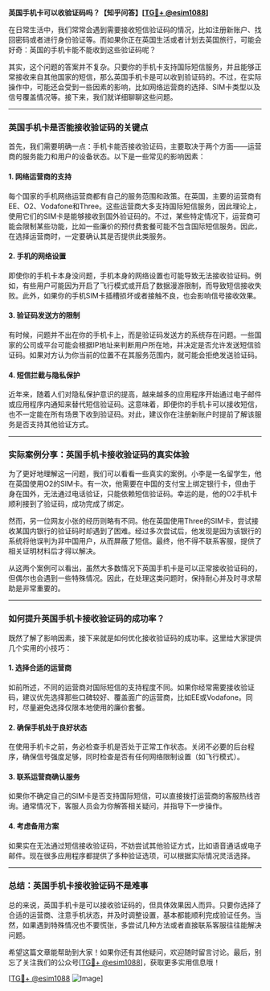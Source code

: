 **英国手机卡可以收验证码吗？【知乎问答】[[TG💪+ @esim1088](https://t.me/s/esim1088)]**

在日常生活中，我们常常会遇到需要接收短信验证码的情况，比如注册新账户、找回密码或者进行身份验证等。而如果你正在英国生活或者计划去英国旅行，可能会好奇：英国的手机卡能不能收到这些验证码呢？

其实，这个问题的答案并不复杂。只要你的手机卡支持国际短信服务，并且能够正常接收来自其他国家的短信，那么英国手机卡是可以收到验证码的。不过，在实际操作中，可能还会受到一些因素的影响，比如网络运营商的选择、SIM卡类型以及信号覆盖情况等。接下来，我们就详细聊聊这些问题。

---

### 英国手机卡是否能接收验证码的关键点

首先，我们需要明确一点：手机卡能否接收验证码，主要取决于两个方面——运营商的服务能力和用户的设备状态。以下是一些常见的影响因素：

#### 1. **网络运营商的支持**
  
每个国家的手机网络运营商都有自己的服务范围和政策。在英国，主要的运营商有EE、O2、Vodafone和Three。这些运营商大多支持国际短信服务，因此理论上，使用它们的SIM卡是能够接收到国外验证码的。不过，某些特定情况下，运营商可能会限制某些功能，比如一些廉价的预付费套餐可能不包含国际短信服务。因此，在选择运营商时，一定要确认其是否提供此类服务。

#### 2. **手机的网络设置**

即使你的手机卡本身没问题，手机本身的网络设置也可能导致无法接收验证码。例如，有些用户可能因为开启了飞行模式或开启了数据漫游限制，而导致短信接收失败。此外，如果你的手机SIM卡插槽损坏或者接触不良，也会影响信号接收效果。

#### 3. **验证码发送方的限制**

有时候，问题并不出在你的手机卡上，而是验证码发送方的系统存在问题。一些国家的公司或平台可能会根据IP地址来判断用户所在地，并决定是否允许发送短信验证码。如果对方认为你当前的位置不在其服务范围内，就可能会拒绝发送验证码。

#### 4. **短信拦截与隐私保护**

近年来，随着人们对隐私保护意识的提高，越来越多的应用程序开始通过电子邮件或应用程序内通知来替代短信验证码。这意味着，即便你的手机卡可以接收短信，也不一定能在所有场景下收到验证码。对此，建议你在注册新账户时提前了解该服务是否支持其他验证方式。

---

### 实际案例分享：英国手机卡接收验证码的真实体验

为了更好地理解这一问题，我们可以看看一些真实的案例。小李是一名留学生，他在英国使用O2的SIM卡。有一次，他需要在中国的支付宝上绑定银行卡，但由于身在国外，无法通过电话验证，只能依赖短信验证码。幸运的是，他的O2手机卡顺利接到了验证码，成功完成了绑定。

然而，另一位网友小张的经历则略有不同。他在英国使用Three的SIM卡，尝试接收某国内银行的验证码时却遇到了困难。经过多次尝试后，他发现是因为该银行的系统将他误判为非中国用户，从而屏蔽了短信。最终，他不得不联系客服，提供了相关证明材料后才得以解决。

从这两个案例可以看出，虽然大多数情况下英国手机卡是可以正常接收验证码的，但偶尔也会遇到一些特殊情况。因此，在处理这类问题时，保持耐心并及时寻求帮助是非常重要的。

---

### 如何提升英国手机卡接收验证码的成功率？

既然了解了影响因素，接下来就是如何优化接收验证码的成功率。这里给大家提供几个实用的小技巧：

#### 1. **选择合适的运营商**
  
如前所述，不同的运营商对国际短信的支持程度不同。如果你经常需要接收验证码，建议优先选择那些口碑较好、覆盖面广的运营商，比如EE或Vodafone。同时，尽量避免选择仅限本地使用的廉价套餐。

#### 2. **确保手机处于良好状态**
  
在使用手机卡之前，务必检查手机是否处于正常工作状态。关闭不必要的后台程序，确保信号强度足够，同时检查是否有任何网络限制设置（如飞行模式）。

#### 3. **联系运营商确认服务**
  
如果你不确定自己的SIM卡是否支持国际短信，可以直接拨打运营商的客服热线咨询。通常情况下，客服人员会为你解答相关疑问，并指导下一步操作。

#### 4. **考虑备用方案**
  
如果实在无法通过短信接收验证码，不妨尝试其他验证方式，比如语音通话或电子邮件。现在很多应用程序都提供了多种验证选项，可以根据实际情况灵活选择。

---

### 总结：英国手机卡接收验证码不是难事

总的来说，英国手机卡是可以接收验证码的，但具体效果因人而异。只要你选择了合适的运营商、注意手机状态，并及时调整设置，基本都能顺利完成验证任务。当然，如果遇到特殊情况也不要慌张，多尝试几种方法或者直接联系客服往往能解决问题。

希望这篇文章能帮助到大家！如果你还有其他疑问，欢迎随时留言讨论。最后，别忘了关注我们的公众号[[TG💪+ @esim1088](https://t.me/s/esim1088)]，获取更多实用信息哦！

[[TG💪+ @esim1088](https://t.me/s/esim1088) ![Image](https://i.postimg.cc/4NQfJmqS/Snipaste-2025-05-13-00-14-12.png)]
